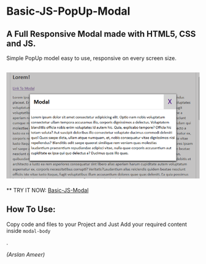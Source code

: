 # Basic-JS-PopUp-Modal
## A Full **Responsive** Modal made with HTML5, CSS and JS.

Simple PopUp model easy to use, responsive on every screen size.

![](source/images/modaldemo.png)
----------------------------------------------------------------
** TRY IT NOW: [Basic-JS-Modal](https://arslanameer.github.io/Basic-JS-PopUp-Modal/)

## How To Use:
Copy code and files to your Project and Just Add your required content inside `modal-body` <div>.

_(Arslan Ameer)_
